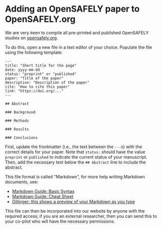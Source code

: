 # Adding an OpenSAFELY paper to OpenSAFELY.org

We are very keen to compile all pre-printed and published OpenSAFELY studies on [opensafely.org](https://www.opensafely.org).

To do this, open a new file in a text editor of your choice. Populate the file using the following template:

```
---
title: "Short title for the page"
date: yyyy-mm-dd
status: "preprint" or "published"
paper: "Title of the paper"
description: "Description of the paper"
cite: "How to cite this paper"
link: "https://doi.org/..."
---

## Abstract

### Background

### Methods

### Results

### Conclusions

```

First, update the frontmatter (i.e., the text between the `---`s) with the correct details for your paper. Note that `status:` should have the value `preprint` or `published` to indicate the current status of your manuscript. Then, add the necessary text below the `## Abstract` line to include the abstract.

This file format is called "Markdown", for more help writing Markdown documents, see:

- [Markdown Guide: Basic Syntax](https://www.markdownguide.org/basic-syntax/)
- [Markdown Guide: Cheat Sheet](https://www.markdownguide.org/cheat-sheet/)
- [Dillinger: this shows a preview of your Markdown as you type](https://dillinger.io/)

This file can then be incorporated into our website by anyone with the required access; if you are an external researcher, then you can send this to your co-pilot who will have the necessary permissions.
